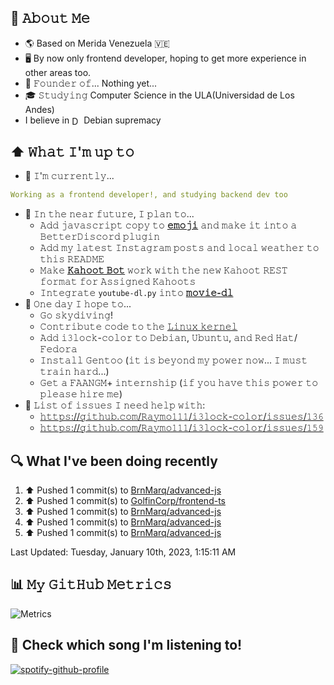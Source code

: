 ## 📖 𝙰𝚋𝚘𝚞𝚝 𝙼𝚎
- 🌎 Based on Merida Venezuela 🇻🇪 
- 🖥 By now only frontend developer, hoping to get more experience in other areas too.
- 💼 𝙵𝚘𝚞𝚗𝚍𝚎𝚛 𝚘𝚏... Nothing yet...
- 🎓 𝚂𝚝𝚞𝚍𝚢𝚒𝚗𝚐 Computer Science in the ULA(Universidad de Los Andes)
- I believe in [<img src="https://www.debian.org/logos/openlogo-nd.svg" height="15em" align="center" alt="Debian Logo" title="Debian Logo"/>](https://www.debian.org/index.es.html) Debian supremacy 

## ⬆ 𝚆𝚑𝚊𝚝 𝙸'𝚖 𝚞𝚙 𝚝𝚘
- 🔨 𝙸'𝚖 𝚌𝚞𝚛𝚛𝚎𝚗𝚝𝚕𝚢...
```yaml
Working as a frontend developer!, and studying backend dev too
```
<!-- - 🔨 𝙸'𝚖 𝚌𝚞𝚛𝚛𝚎𝚗𝚝𝚕𝚢 𝚍𝚘𝚒𝚗𝚐 𝚊𝚗 𝚒𝚗𝚝𝚎𝚛𝚗𝚜𝚑𝚒𝚙 𝚊𝚝 𝚂𝚘𝚗𝚢 𝙿𝚕𝚊𝚢𝚜𝚝𝚊𝚝𝚒𝚘𝚗! -->
<!-- - 🔨 𝙸’𝚖 𝚌𝚞𝚛𝚛𝚎𝚗𝚝𝚕𝚢 𝚠𝚘𝚛𝚔𝚒𝚗𝚐 𝚘𝚗 𝚊 𝚗𝚎𝚠 [**𝚒𝟹𝚕𝚘𝚌𝚔-𝚌𝚘𝚕𝚘𝚛**](https://github.com/Raymo111/i3lock-color) 𝚛𝚎𝚕𝚎𝚊𝚜𝚎 -->
- 🎯 𝙸𝚗 𝚝𝚑𝚎 𝚗𝚎𝚊𝚛 𝚏𝚞𝚝𝚞𝚛𝚎, 𝙸 𝚙𝚕𝚊𝚗 𝚝𝚘...
	- 𝙰𝚍𝚍 𝚓𝚊𝚟𝚊𝚜𝚌𝚛𝚒𝚙𝚝 𝚌𝚘𝚙𝚢 𝚝𝚘 [**𝚎𝚖𝚘𝚓𝚒**](https://github.com/Raymo111/emoji) 𝚊𝚗𝚍 𝚖𝚊𝚔𝚎 𝚒𝚝 𝚒𝚗𝚝𝚘 𝚊 𝙱𝚎𝚝𝚝𝚎𝚛𝙳𝚒𝚜𝚌𝚘𝚛𝚍 𝚙𝚕𝚞𝚐𝚒𝚗
	- 𝙰𝚍𝚍 𝚖𝚢 𝚕𝚊𝚝𝚎𝚜𝚝 𝙸𝚗𝚜𝚝𝚊𝚐𝚛𝚊𝚖 𝚙𝚘𝚜𝚝𝚜 𝚊𝚗𝚍 𝚕𝚘𝚌𝚊𝚕 𝚠𝚎𝚊𝚝𝚑𝚎𝚛 𝚝𝚘 𝚝𝚑𝚒𝚜 𝚁𝙴𝙰𝙳𝙼𝙴
	- 𝙼𝚊𝚔𝚎 [**𝙺𝚊𝚑𝚘𝚘𝚝 𝙱𝚘𝚝**](https://github.com/Raymo111/kahoot-answer-bot) 𝚠𝚘𝚛𝚔 𝚠𝚒𝚝𝚑 𝚝𝚑𝚎 𝚗𝚎𝚠 𝙺𝚊𝚑𝚘𝚘𝚝 𝚁𝙴𝚂𝚃 𝚏𝚘𝚛𝚖𝚊𝚝 𝚏𝚘𝚛 𝙰𝚜𝚜𝚒𝚐𝚗𝚎𝚍 𝙺𝚊𝚑𝚘𝚘𝚝𝚜
	- 𝙸𝚗𝚝𝚎𝚐𝚛𝚊𝚝𝚎 `youtube-dl.py` 𝚒𝚗𝚝𝚘 [**𝚖𝚘𝚟𝚒𝚎-𝚍𝚕**](https://github.com/Raymo111/movie-dl)
- 🤞 𝙾𝚗𝚎 𝚍𝚊𝚢 𝙸 𝚑𝚘𝚙𝚎 𝚝𝚘...
	- 𝙶𝚘 𝚜𝚔𝚢𝚍𝚒𝚟𝚒𝚗𝚐!
	- 𝙲𝚘𝚗𝚝𝚛𝚒𝚋𝚞𝚝𝚎 𝚌𝚘𝚍𝚎 𝚝𝚘 𝚝𝚑𝚎 [𝙻𝚒𝚗𝚞𝚡 𝚔𝚎𝚛𝚗𝚎𝚕](https://github.com/torvalds/linux)
	- 𝙰𝚍𝚍 𝚒𝟹𝚕𝚘𝚌𝚔-𝚌𝚘𝚕𝚘𝚛 𝚝𝚘 𝙳𝚎𝚋𝚒𝚊𝚗, 𝚄𝚋𝚞𝚗𝚝𝚞, 𝚊𝚗𝚍 𝚁𝚎𝚍 𝙷𝚊𝚝/𝙵𝚎𝚍𝚘𝚛𝚊
	- 𝙸𝚗𝚜𝚝𝚊𝚕𝚕 𝙶𝚎𝚗𝚝𝚘𝚘 (𝚒𝚝 𝚒𝚜 𝚋𝚎𝚢𝚘𝚗𝚍 𝚖𝚢 𝚙𝚘𝚠𝚎𝚛 𝚗𝚘𝚠... 𝙸 𝚖𝚞𝚜𝚝 𝚝𝚛𝚊𝚒𝚗 𝚑𝚊𝚛𝚍...)
	- 𝙶𝚎𝚝 𝚊 𝙵𝙰𝙰𝙽𝙶𝙼+ 𝚒𝚗𝚝𝚎𝚛𝚗𝚜𝚑𝚒𝚙 (𝚒𝚏 𝚢𝚘𝚞 𝚑𝚊𝚟𝚎 𝚝𝚑𝚒𝚜 𝚙𝚘𝚠𝚎𝚛 𝚝𝚘 𝚙𝚕𝚎𝚊𝚜𝚎 𝚑𝚒𝚛𝚎 𝚖𝚎)
- 🤔 𝙻𝚒𝚜𝚝 𝚘𝚏 𝚒𝚜𝚜𝚞𝚎𝚜 𝙸 𝚗𝚎𝚎𝚍 𝚑𝚎𝚕𝚙 𝚠𝚒𝚝𝚑:
	- [𝚑𝚝𝚝𝚙𝚜://𝚐𝚒𝚝𝚑𝚞𝚋.𝚌𝚘𝚖/𝚁𝚊𝚢𝚖𝚘𝟷𝟷𝟷/𝚒𝟹𝚕𝚘𝚌𝚔-𝚌𝚘𝚕𝚘𝚛/𝚒𝚜𝚜𝚞𝚎𝚜/𝟷𝟹𝟼](https://github.com/Raymo111/i3lock-color/issues/136)
	- [𝚑𝚝𝚝𝚙𝚜://𝚐𝚒𝚝𝚑𝚞𝚋.𝚌𝚘𝚖/𝚁𝚊𝚢𝚖𝚘𝟷𝟷𝟷/𝚒𝟹𝚕𝚘𝚌𝚔-𝚌𝚘𝚕𝚘𝚛/𝚒𝚜𝚜𝚞𝚎𝚜/𝟷𝟻𝟿](https://github.com/Raymo111/i3lock-color/issues/159)

## 🔍 What I've been doing recently
<!--RECENT_ACTIVITY:start-->
1. ⬆️ Pushed 1 commit(s) to [BrnMarq/advanced-js](https://github.com/BrnMarq/advanced-js)
2. ⬆️ Pushed 1 commit(s) to [GolfinCorp/frontend-ts](https://github.com/GolfinCorp/frontend-ts)
3. ⬆️ Pushed 1 commit(s) to [BrnMarq/advanced-js](https://github.com/BrnMarq/advanced-js)
4. ⬆️ Pushed 1 commit(s) to [BrnMarq/advanced-js](https://github.com/BrnMarq/advanced-js)
5. ⬆️ Pushed 1 commit(s) to [BrnMarq/advanced-js](https://github.com/BrnMarq/advanced-js)
<!--RECENT_ACTIVITY:end-->

<!--RECENT_ACTIVITY:last_update-->
Last Updated: Tuesday, January 10th, 2023, 1:15:11 AM
<!--RECENT_ACTIVITY:last_update_end-->

## 📊 𝙼𝚢 𝙶𝚒𝚝𝙷𝚞𝚋 𝙼𝚎𝚝𝚛𝚒𝚌𝚜
![Metrics](https://metrics.lecoq.io/BrnMarq?template=classic&base=header%2C%20activity%2C%20community%2C%20repositories%2C%20metadata&base.indepth=false&base.hireable=false&base.skip=false&config.timezone=America%2FCaracas)

## 🎵 Check which song I'm listening to!
[![spotify-github-profile](https://spotify-github-profile.vercel.app/api/view?uid=31mfme5yb4ptqsudsqvjawr4ione&cover_image=true&theme=default&bar_color_cover=true)](https://github.com/kittinan/spotify-github-profile)
